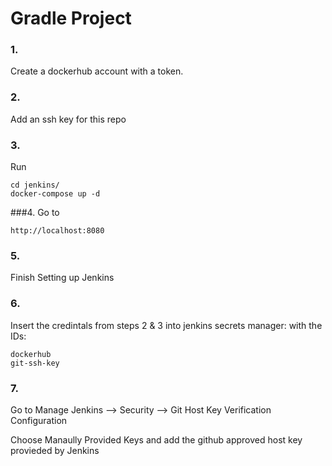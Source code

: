 # Gradle Project

### 1. 
Create a dockerhub account with a token.

### 2.
Add an ssh key for this repo

### 3. 
Run 

```
cd jenkins/
docker-compose up -d
```

###4.
Go to 

```
http://localhost:8080
```

### 5.
Finish Setting up Jenkins


### 6. 
Insert the credintals from steps 2 & 3 into jenkins secrets manager:
with the IDs:

```
dockerhub
git-ssh-key
```

### 7.
Go to Manage Jenkins --> Security --> Git Host Key Verification Configuration

Choose Manaully Provided Keys and add the github approved host key provieded by Jenkins
